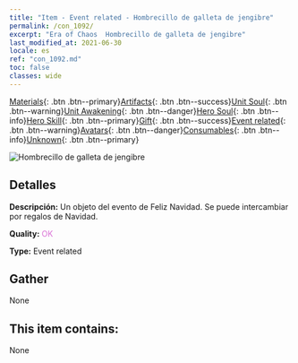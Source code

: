 ```yaml
---
title: "Item - Event related - Hombrecillo de galleta de jengibre"
permalink: /con_1092/
excerpt: "Era of Chaos  Hombrecillo de galleta de jengibre"
last_modified_at: 2021-06-30
locale: es
ref: "con_1092.md"
toc: false
classes: wide
---
```

 [Materials](/ItemsES/){: .btn .btn--primary}[Artifacts](/ItemsES/Artifacts/){: .btn .btn--success}[Unit Soul](/ItemsES/UnitSoul/){: .btn .btn--warning}[Unit Awakening](/ItemsES/UnitAwakening/){: .btn .btn--danger}[Hero Soul](/ItemsES/HeroSoul/){: .btn .btn--info}[Hero Skill](/ItemsES/HeroSkill/){: .btn .btn--primary}[Gift](/ItemsES/Gift/){: .btn .btn--success}[Event related](/ItemsES/Events/){: .btn .btn--warning}[Avatars](/ItemsES/Avatars/){: .btn .btn--danger}[Consumables](/ItemsES/Consumables/){: .btn .btn--info}[Unknown](/ItemsES/Unknown/){: .btn .btn--primary}

 ![Hombrecillo de galleta de jengibre](/images/t/i_690018.png)

## Detalles
 **Descripción:** Un objeto del evento de Feliz Navidad. Se puede intercambiar por regalos de Navidad.

 **Quality:** <span style="color: #DA70D6">OK</span>

 **Type:** Event related

## Gather

  None

## This item contains:

  None


